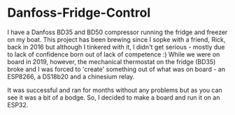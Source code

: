 # Danfoss-Fridge-Control

I have a Danfoss BD35 and BD50 compressor running the fridge and freezer on my boat. This project has been brewing since I sopke with a friend, Rick, back in 2016 but although I tinkered with it, I didn't get serious - mostly due to lack of confidence born out of lack of competence :)
While we were on board in 2019, however, the mechanical thermostat on the fridge (BD35) broke and I was forced to 'create' something out of what was on board  - an ESP8266, a DS18b20 and a chinesium relay.

It was successful and ran for months without any problems but as you can see it was a bit of a bodge.  So, I decided to make a board and run it on an ESP32.
